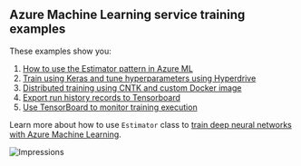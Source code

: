 ## Azure Machine Learning service training examples

These examples show you:

1. [How to use the Estimator pattern in Azure ML](how-to-use-estimator)
2. [Train using Keras and tune hyperparameters using Hyperdrive](train-hyperparameter-tune-deploy-with-keras)
3. [Distributed training using CNTK and custom Docker image](distributed-cntk-with-custom-docker)
4. [Export run history records to Tensorboard](export-run-history-to-tensorboard)
5. [Use TensorBoard to monitor training execution](tensorboard)

Learn more about how to use `Estimator` class to  [train deep neural networks with Azure Machine Learning](https://docs.microsoft.com/azure/machine-learning/service/how-to-train-ml-models).

 ![Impressions](https://PixelServer20190423114238.azurewebsites.net/api/impressions/MachineLearningNotebooks/how-to-use-azureml/training-with-deep-learning/README.png)

